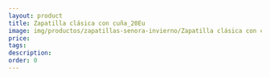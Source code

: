 ```yaml
---
layout: product
title: Zapatilla clásica con cuña_20Eu
image: img/productos/zapatillas-senora-invierno/Zapatilla clásica con cuña_20Eu.webp
price: 
tags: 
description: 
order: 0
---
```

